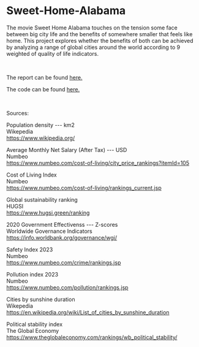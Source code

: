 # Sweet-Home-Alabama

The movie Sweet Home Alabama touches on the tension some face between big city life and the benefits of somewhere smaller that feels like home. This project explores whether the benefits of both can be achieved by analyzing a range of global cities around the world according to 9 weighted of quality of life indicators.

<br/>

The report can be found [here.](sweet_home_alabama.md)

The code can be found [here.](sweet_home_alabama.Rmd)

<br/>

Sources:

Population density --- km2  
Wikepedia  
https://www.wikipedia.org/  

Average Monthly Net Salary (After Tax) --- USD  
Numbeo  
https://www.numbeo.com/cost-of-living/city_price_rankings?itemId=105

Cost of Living Index  
Numbeo  
https://www.numbeo.com/cost-of-living/rankings_current.jsp

Global sustainability ranking  
HUGSI  
https://www.hugsi.green/ranking

2020 Government Effectivenss --- Z-scores  
Worldwide Governance Indicators  
https://info.worldbank.org/governance/wgi/

Safety Index 2023  
Numbeo  
https://www.numbeo.com/crime/rankings.jsp

Pollution index 2023  
Numbeo  
https://www.numbeo.com/pollution/rankings.jsp

Cities by sunshine duration  
Wikepedia  
https://en.wikipedia.org/wiki/List_of_cities_by_sunshine_duration

Political stability index  
The Global Economy  
https://www.theglobaleconomy.com/rankings/wb_political_stability/  

&nbsp;
